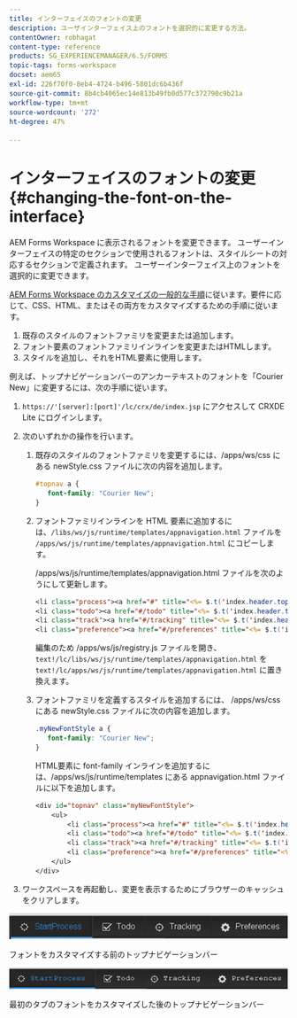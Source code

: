 ```yaml
---
title: インターフェイスのフォントの変更
description: ユーザインターフェイス上のフォントを選択的に変更する方法。
contentOwner: robhagat
content-type: reference
products: SG_EXPERIENCEMANAGER/6.5/FORMS
topic-tags: forms-workspace
docset: aem65
exl-id: 226f70f0-8eb4-4724-b496-5801dc6b436f
source-git-commit: 8b4cb4065ec14e813b49fb0d577c372790c9b21a
workflow-type: tm+mt
source-wordcount: '272'
ht-degree: 47%

---
```


# インターフェイスのフォントの変更{#changing-the-font-on-the-interface}

AEM Forms Workspace に表示されるフォントを変更できます。 ユーザーインターフェイスの特定のセクションで使用されるフォントは、スタイルシートの対応するセクションで定義されます。 ユーザーインターフェイス上のフォントを選択的に変更できます。

[AEM Forms Workspace のカスタマイズの一般的な手順](../../forms/using/generic-steps-html-workspace-customization.md)に従います。要件に応じて、CSS、HTML、またはその両方をカスタマイズするための手順に従います。

1. 既存のスタイルのフォントファミリを変更または追加します。
1. フォント要素のフォントファミリインラインを変更またはHTMLします。
1. スタイルを追加し、それをHTML要素に使用します。

例えば、トップナビゲーションバーのアンカーテキストのフォントを「Courier New」に変更するには、次の手順に従います。

1. `https://'[server]:[port]'/lc/crx/de/index.jsp` にアクセスして CRXDE Lite にログインします。
1. 次のいずれかの操作を行います。

   1. 既存のスタイルのフォントファミリを変更するには、/apps/ws/css にある newStyle.css ファイルに次の内容を追加します。

      ```css
      #topnav a {
         font-family: "Courier New";
      }
      ```

   1. フォントファミリインラインを HTML 要素に追加するには、`/libs/ws/js/runtime/templates/appnavigation.html` ファイルを `/apps/ws/js/runtime/templates/appnavigation.html` にコピーします。

      /apps/ws/js/runtime/templates/appnavigation.html ファイルを次のようにして更新します。

      ```jsp
      <li class="process"><a href="#" title="<%= $.t('index.header.topnav.startprocess.detail')%>" style="font-family:Courier New;" ><%= $.t('index.header.topnav.startprocess.name')%></a></li>
      <li class="todo"><a href="#/todo" title="<%= $.t('index.header.topnav.todo.detail')%>" style="font-family:Courier New;" ><%= $.t('index.header.topnav.todo.name')%></a></li>
      <li class="track"><a href="#/tracking" title="<%= $.t('index.header.topnav.tracking.detail')%>" style="font-family:Courier New;" ><%= $.t('index.header.topnav.tracking.name')%></a></li>
      <li class="preference"><a href="#/preferences" title="<%= $.t('index.header.topnav.preferences.detail')%>" style="font-family:Courier New;" ><%= $.t('index.header.topnav.preferences.name')%></a></li>
      ```

      編集のため /apps/ws/js/registry.js ファイルを開き、`text!/lc/libs/ws/js/runtime/templates/appnavigation.html` を `text!/lc/apps/ws/js/runtime/templates/appnavigation.html` に置き換えます。

   1. フォントファミリを定義するスタイルを追加するには、 /apps/ws/css にある newStyle.css ファイルに次の内容を追加します。

      ```css
      .myNewFontStyle a {
         font-family: "Courier New";
      }
      ```

      HTML要素に font-family インラインを追加するには、/apps/ws/js/runtime/templates にある appnavigation.html ファイルに以下を追加します。

      ```jsp
      <div id="topnav" class="myNewFontStyle">
          <ul>
              <li class="process"><a href="#" title="<%= $.t('index.header.topnav.startprocess.detail')%>" ><%= $.t('index.header.topnav.startprocess.name')%></a></li>
              <li class="todo"><a href="#/todo" title="<%= $.t('index.header.topnav.todo.detail')%>"><%= $.t('index.header.topnav.todo.name')%></a></li>
              <li class="track"><a href="#/tracking" title="<%= $.t('index.header.topnav.tracking.detail')%>" ><%= $.t('index.header.topnav.tracking.name')%></a></li>
              <li class="preference"><a href="#/preferences" title="<%= $.t('index.header.topnav.preferences.detail')%>" ><%= $.t('index.header.topnav.preferences.name')%></a></li>
          </ul>
      </div>
      ```

1. ワークスペースを再起動し、変更を表示するためにブラウザーのキャッシュをクリアします。

![change_font_before](assets/change_font_before.png)

フォントをカスタマイズする前のトップナビゲーションバー

![change_font_after](assets/change_font_after.png)

最初のタブのフォントをカスタマイズした後のトップナビゲーションバー
